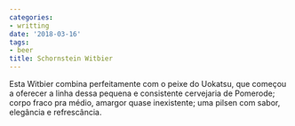 ```yaml
---
categories:
- writting
date: '2018-03-16'
tags:
- beer
title: Schornstein Witbier
---
```


Esta Witbier combina perfeitamente com o peixe do Uokatsu, que começou a oferecer a linha dessa pequena e consistente cervejaria de Pomerode; corpo fraco pra médio, amargor quase inexistente; uma pilsen com sabor, elegância e refrescância.

